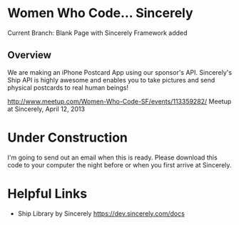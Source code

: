 # Women Who Code... Sincerely

Current Branch: Blank Page with Sincerely Framework added

## Overview

We are making an iPhone Postcard App using our sponsor's API.
Sincerely's Ship API is highly awesome and enables you to take pictures and send physical postcards to real human beings!

http://www.meetup.com/Women-Who-Code-SF/events/113359282/
Meetup at Sincerely, April 12, 2013

# Under Construction

I'm going to send out an email when this is ready. Please download this code to your computer the night before or when you first arrive at Sincerely.

# Helpful Links

* Ship Library by Sincerely https://dev.sincerely.com/docs

